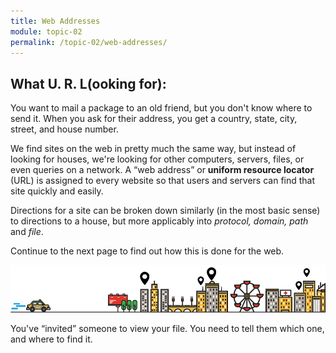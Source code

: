 ```yaml
---
title: Web Addresses
module: topic-02
permalink: /topic-02/web-addresses/
---
```


<div class="divider-rounded"></div>

## What U. R. L(ooking for):

You want to mail a package to an old friend, but you don't know where to send it. When you ask for their address, you get a country, state, city, street, and house number.

We find sites on the web in pretty much the same way, but instead of looking for houses, we're looking for other computers, servers, files, or even queries on a network. A “web address” or **uniform resource locator** (URL) is assigned to every website so that users and servers can find that site quickly and easily.

Directions for a site can be broken down similarly (in the most basic sense) to directions to a house, but more applicably into _protocol, domain, path_ and _file_.

Continue to the next page to find out how this is done for the web.

![City Horizon](../img/url-city.gif)
<div class="img-caption">
  You've “invited” someone to view your file. You need to tell them which one, and where to find it.
</div>
